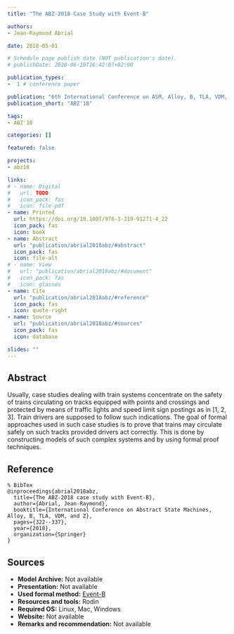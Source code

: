 ```yaml
---
title: "The ABZ-2018 Case Study with Event-B"

authors:
- Jean-Raymond Abrial

date: 2018-05-01

# Schedule page publish date (NOT publication's date).
# publishDate: 2020-06-19T16:42:07+02:00

publication_types:
-  1 # conference paper

publication: "6th International Conference on ASM, Alloy, B, TLA, VDM, and Z (ABZ'18)"
publication_short: "ABZ'18"

tags:
- ABZ'18

categories: []

featured: false

projects:
- abz18

links:
# - name: Digital
#   url: TODO
#   icon_pack: fas
#   icon: file-pdf
- name: Printed
  url: https://doi.org/10.1007/978-3-319-91271-4_22
  icon_pack: fas
  icon: book
- name: Abstract
  url: "publication/abrial2018abz/#abstract"
  icon_pack: fas
  icon: file-alt
# - name: View
#   url: "publication/abrial2018abz/#document"
#   icon_pack: fas
#   icon: glasses
- name: Cite
  url: "publication/abrial2018abz/#reference"
  icon_pack: fas
  icon: quote-right
- name: Source
  url: "publication/abrial2018abz/#sources"
  icon_pack: fas
  icon: database

slides: ""
---
```


## Abstract

Usually, case studies dealing with train systems concentrate on the safety of trains circulating on tracks equipped with points and crossings and protected by means of traffic lights and speed limit sign postings as in [1, 2, 3]. Train drivers are supposed to follow such indications. The goal of formal approaches used in such case studies is to prove that trains may circulate safely on such tracks provided drivers act correctly. This is done by constructing models of such complex systems and by using formal proof techniques.

<!-- ## Document

{{< embed-pdf url="TODO" >}} -->

## Reference

~~~
% BibTex
@inproceedings{abrial2018abz,
  title={The ABZ-2018 case study with Event-B},
  author={Abrial, Jean-Raymond},
  booktitle={International Conference on Abstract State Machines, Alloy, B, TLA, VDM, and Z},
  pages={322--337},
  year={2018},
  organization={Springer}
}
~~~

## Sources

- **Model Archive:**
  Not available
- **Presentation:**
  Not available
- **Used formal method:**
  [Event-B](/method/event-b)
- **Resources and tools:**
  Rodin
- **Required OS:**
  Linux, Mac, Windows
- **Website:**
  Not available
- **Remarks and recommendation:**
  Not available
